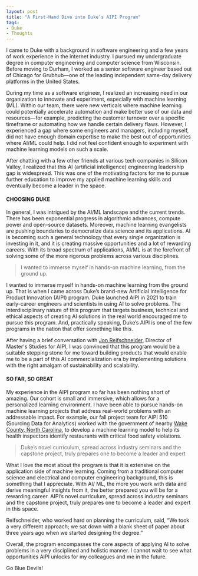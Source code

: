 ```yaml
---
layout: post
title: "A First-Hand Dive into Duke’s AIPI Program"
tags:
- Duke
- Thoughts
---
```


I came to Duke with a background in software engineering and a few years of work experience in the internet industry. I pursued my undergraduate degree in computer engineering and computer science from Wisconsin. Before moving to Durham, I worked as a senior software engineer based out of Chicago for Grubhub—one of the leading independent same-day delivery platforms in the United States.

During my time as a software engineer, I realized an increasing need in our organization to innovate and experiment, especially with machine learning (ML). Within our team, there were new verticals where machine learning could potentially accelerate automation and make better use of our data and resources—for example, predicting the customer turnover over a specific timeframe or automating how we handle certain delivery flaws. However, I experienced a gap where some engineers and managers, including myself, did not have enough domain expertise to make the best out of opportunities where AI/ML could help. I did not feel confident enough to experiment with machine learning models on such a scale.

After chatting with a few other friends at various tech companies in Silicon Valley, I realized that this AI (artificial intelligence) engineering leadership gap is widespread. This was one of the motivating factors for me to pursue further education to improve my applied machine learning skills and eventually become a leader in the space.

#### CHOOSING DUKE

In general, I was intrigued by the AI/ML landscape and the current trends. There has been exponential progress in algorithmic advances, compute power and open-source datasets. Moreover, machine learning evangelists are pushing boundaries to democratize data science and its applications. AI is becoming such a general technology that every single organization is investing in it, and it is creating massive opportunities and a lot of rewarding careers. With its broad spectrum of applications, AI/ML is at the forefront of solving some of the more rigorous problems across various disciplines.

> I wanted to immerse myself in hands-on machine learning, from the ground up.

I wanted to immerse myself in hands-on machine learning from the ground up. That is when I came across Duke’s brand-new Artificial Intelligence for Product Innovation (AIPI) program. Duke launched AIPI in 2021 to train early-career engineers and scientists in using AI to solve problems. The interdisciplinary nature of this program that targets business, technical and ethical aspects of creating AI solutions in the real world encouraged me to pursue this program. And, practically speaking, Duke’s AIPI is one of the few programs in the nation that offer something like this.

After having a brief conversation with  [Jon Reifschneider](https://ai.meng.duke.edu/faculty/jon-reifschneider), Director of Master's Studies for AIPI, I was convinced that this program would be a suitable stepping stone for me toward building products that would enable me to be a part of this AI commercialization era by implementing solutions with the right amalgam of sustainability and scalability.

#### SO FAR, SO GREAT

My experience in the AIPI program so far has been nothing short of amazing. Our cohort is small and immersive, which allows for a personalized learning environment. I have been able to pursue hands-on machine learning projects that address real-world problems with an addressable impact. For example, our fall project team for AIPI 510 (Sourcing Data for Analytics) worked with the government of nearby  [Wake County, North Carolina](https://wake-nc.healthinspections.us/), to develop a machine learning model to help its health inspectors identify restaurants with critical food safety violations.

> Duke’s novel curriculum, spread across industry seminars and the capstone project, truly prepares one to become a leader and expert

What I love the most about the program is that it is extensive on the application side of machine learning. Coming from a traditional computer science and electrical and computer engineering background, this is something that I appreciate. With AI/ ML, the more you work with data and derive meaningful insights from it, the better prepared you will be for a rewarding career. AIPI’s novel curriculum, spread across industry seminars and the capstone project, truly prepares one to become a leader and expert in this space.

Reifschneider, who worked hard on planning the curriculum, said, “We took a very different approach; we sat down with a blank sheet of paper about three years ago when we started designing the degree.”

Overall, the program encompasses the core aspects of applying AI to solve problems in a very disciplined and holistic manner. I cannot wait to see what opportunities AIPI unlocks for my colleagues and me in the future.

Go Blue Devils!